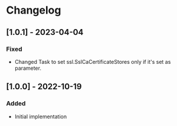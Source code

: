 # Changelog

## [1.0.1] - 2023-04-04
### Fixed
- Changed Task to set ssl.SslCaCertificateStores only if it's set as parameter.

## [1.0.0] - 2022-10-19
### Added
- Initial implementation